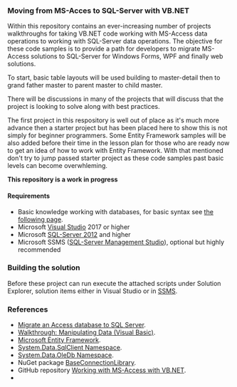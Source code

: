 ### Moving from MS-Acces to SQL-Server with VB.NET

Within this repository contains an ever-increasing number of projects walkthroughs for taking VB.NET code working with MS-Access data operations to working with SQL-Server data operations. The objective for these code samples is to provide a path for developers to migrate MS-Access solutions to SQL-Server for Windows Forms, WPF and finally web solutions.

To start, basic table layouts will be used building to master-detail then to grand father master to parent master to child master. 

There will be discussions in many of the projects that will discuss that the project is looking to solve along with best practices.

The first project in this respository is well out of place as it's much more advance then a starter project but has been placed here to show this is not simply for beginner programmers. Some Entity Framework samples will be also added before their time in the lesson plan for those who are ready now to get an idea of how to work with Entity Framework. With that mentioned don't try to jump passed starter project as these code samples past basic levels can become overwhleming.

**This repository is a work in progress**

#### Requirements
- Basic knowledge working with databases, for basic syntax see [the following page](https://www.w3schools.com/sql/default.asp).
- Microsoft [Visual Studio](https://visualstudio.microsoft.com/) 2017 or higher
- Microsoft [SQL-Server 2012](https://www.microsoft.com/en-us/sql-server/sql-server-2017?&OCID=AID739534_SEM_qJcWCEdr&MarinID=sqJcWCEdr_258104131131_microsoft%20sql%20server_e_c__49923480701_aud-394034018130:kwd-294748417622_) and higher
- Microsoft SSMS ([SQL-Server Management Studio](https://docs.microsoft.com/en-us/sql/ssms/download-sql-server-management-studio-ssms?view=sql-server-2017)), optional but highly recommended

### Building the solution
Before these project can run execute the attached scripts under Solution Explorer, solution items either in Visual Studio or in [SSMS](https://docs.microsoft.com/en-us/sql/ssms/download-sql-server-management-studio-ssms?view=sql-server-2017). 

### References
- [Migrate an Access database to SQL Server](https://support.office.com/en-us/article/migrate-an-access-database-to-sql-server-7bac0438-498a-4f53-b17b-cc22fc42c979).
- [Walkthrough: Manipulating Data (Visual Basic)](https://docs.microsoft.com/en-us/dotnet/framework/data/adonet/sql/linq/walkthrough-manipulating-data-visual-basic).
- [Microsoft Entity Framework](https://docs.microsoft.com/en-us/dotnet/framework/data/adonet/ef/overview).
- [System.Data.SqlClient Namespace](https://docs.microsoft.com/en-us/dotnet/api/system.data.sqlclient?view=netframework-4.8).
- [System.Data.OleDb Namespace](https://docs.microsoft.com/en-us/dotnet/api/system.data.oledb?view=netframework-4.8).
- NuGet package [BaseConnectionLibrary](https://www.nuget.org/packages/BaseConnectionLibrary/1.0.3#).
- GitHub repository [Working with MS-Access with VB.NET](http://example.com).
- 
